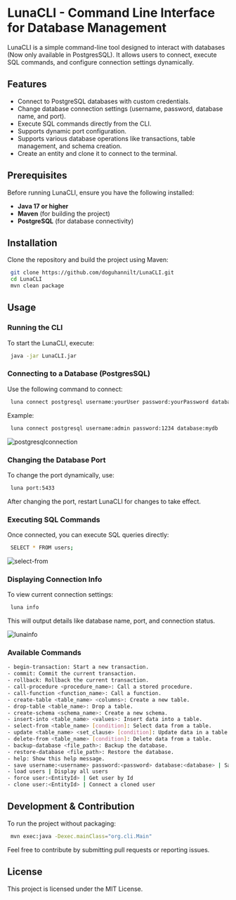 # LunaCLI - Command Line Interface for Database Management

LunaCLI is a simple command-line tool designed to interact with databases (Now only available in PostgresSQL). It allows users to connect, execute SQL commands, and configure connection settings dynamically.

## Features
- Connect to PostgreSQL databases with custom credentials.
- Change database connection settings (username, password, database name, and port).
- Execute SQL commands directly from the CLI.
- Supports dynamic port configuration.
- Supports various database operations like transactions, table management, and schema creation.
- Create an entity and clone it to connect to the terminal.

## Prerequisites
Before running LunaCLI, ensure you have the following installed:
- **Java 17 or higher**
- **Maven** (for building the project)
- **PostgreSQL** (for database connectivity)

## Installation
Clone the repository and build the project using Maven:
```sh
 git clone https://github.com/doguhannilt/LunaCLI.git
 cd LunaCLI
 mvn clean package
```

## Usage

### Running the CLI
To start the LunaCLI, execute:
```sh
 java -jar LunaCLI.jar
```

### Connecting to a Database (PostgresSQL)
Use the following command to connect:
```sh
 luna connect postgresql username:yourUser password:yourPassword database:yourDatabase
```
Example:
```sh
 luna connect postgresql username:admin password:1234 database:mydb
```
![postgresqlconnection](https://github.com/user-attachments/assets/5a310268-b399-4044-9b3b-fc5cc1dfc089)


### Changing the Database Port
To change the port dynamically, use:
```sh
 luna port:5433
```
After changing the port, restart LunaCLI for changes to take effect.

### Executing SQL Commands
Once connected, you can execute SQL queries directly:
```sh
 SELECT * FROM users;
```
![select-from](https://github.com/user-attachments/assets/a772bf09-4840-4463-b3d6-91ce8e8d1fa7)

### Displaying Connection Info
To view current connection settings:
```sh
 luna info
```
This will output details like database name, port, and connection status.

![lunainfo](https://github.com/user-attachments/assets/420848d6-5ba2-4b61-86f8-faed8d6c0e0f)



### Available Commands
```sh
- begin-transaction: Start a new transaction.
- commit: Commit the current transaction.
- rollback: Rollback the current transaction.
- call-procedure <procedure_name>: Call a stored procedure.
- call-function <function_name>: Call a function.
- create-table <table_name> <columns>: Create a new table.
- drop-table <table_name>: Drop a table.
- create-schema <schema_name>: Create a new schema.
- insert-into <table_name> <values>: Insert data into a table.
- select-from <table_name> [condition]: Select data from a table.
- update <table_name> <set_clause> [condition]: Update data in a table.
- delete-from <table_name> [condition]: Delete data from a table.
- backup-database <file_path>: Backup the database.
- restore-database <file_path>: Restore the database.
- help: Show this help message.
- save username:<username> password:<password> database:<database> | Save User
- load users | Display all users
- force user:<EntityId> | Get user by Id
- clone user:<EntityId> | Connect a cloned user
```

## Development & Contribution
To run the project without packaging:
```sh
 mvn exec:java -Dexec.mainClass="org.cli.Main"
```

Feel free to contribute by submitting pull requests or reporting issues.

## License
This project is licensed under the MIT License.



